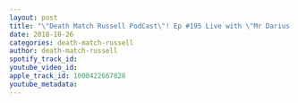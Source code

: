 ```yaml
---
layout: post
title: "\"Death Match Russell PodCast\"! Ep #195 Live with \"Mr Darius Carter\"! World Traveling Champion International Class Talent! at JPCW Tune in!"
date: 2018-10-26
categories: death-match-russell
author: death-match-russell
spotify_track_id: 
youtube_video_id: 
apple_track_id: 1000422667828
youtube_metadata: 
---
```

